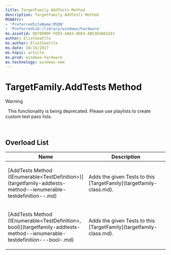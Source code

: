 ```yaml
---
title: TargetFamily.AddTests Method
description: TargetFamily.AddTests Method
MSHAttr:
- 'PreferredSiteName:MSDN'
- 'PreferredLib:/library/windows/hardware'
ms.assetid: DD78D0DF-FDD3-4A83-80E4-4B5303A03243
author: EliotSeattle
ms.author: EliotSeattle
ms.date: 10/15/2017
ms.topic: article
ms.prod: windows-hardware
ms.technology: windows-oem
---
```


# TargetFamily.AddTests Method

>[!WARNING]
>  This functionality is being deprecated. Please use playlists to create custom test pass lists.

 

## <span id="Overload_List"></span><span id="overload_list"></span><span id="OVERLOAD_LIST"></span>Overload List


<table>
<colgroup>
<col width="50%" />
<col width="50%" />
</colgroup>
<thead>
<tr class="header">
<th>Name</th>
<th>Description</th>
</tr>
</thead>
<tbody>
<tr class="odd">
<td><p>[AddTests Method (IEnumerable&lt;TestDefinition&gt;)](targetfamily-addtests-method--ienumerable-testdefinition--.md)</p></td>
<td><p>Adds the given Tests to this [TargetFamily](targetfamily-class.md).</p></td>
</tr>
<tr class="even">
<td><p>[AddTests Method (IEnumerable&lt;TestDefinition&gt;, bool)](targetfamily-addtests-method--ienumerable-testdefinition---bool-.md)</p></td>
<td><p>Adds the given Tests to this [TargetFamily](targetfamily-class.md).</p></td>
</tr>
</tbody>
</table>

 

 

 






